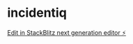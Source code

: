 # incidentiq

[Edit in StackBlitz next generation editor ⚡️](https://stackblitz.com/~/github.com/imcapplecrypto/incidentiq)